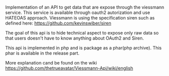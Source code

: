 Implementation of an API to get data that are expose through the viessmann service.
This service is available through oauth2 autorization and use HATEOAS approach. 
Viessmann is using the specification siren such as defined here:
https://github.com/kevinswiber/siren

The goal of this api is to hide technical aspect to expose only raw data so that users doesn't have to know anything about OAuth2 and Siren. 

This api is implemented in php and is package as a phar(php archive). This phar is available in the release part. 

More explanation cand be found on the wiki https://github.com/thetrueavatar/Viessmann-Api/wiki/english
